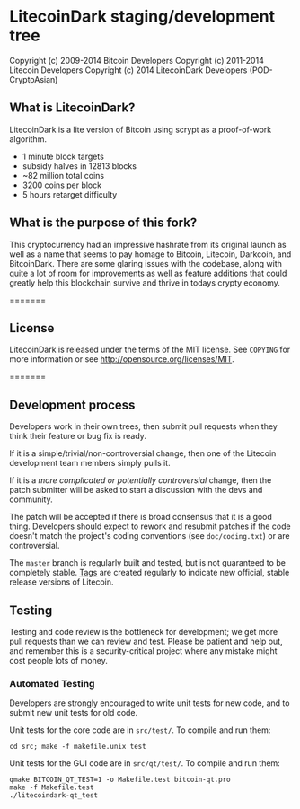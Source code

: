 LitecoinDark staging/development tree
=======

Copyright (c) 2009-2014 Bitcoin Developers
Copyright (c) 2011-2014 Litecoin Developers
Copyright (c) 2014 LitecoinDark Developers (POD-CryptoAsian)

What is LitecoinDark?
----------------

LitecoinDark is a lite version of Bitcoin using scrypt as a proof-of-work algorithm.
 - 1 minute block targets
 - subsidy halves in 12813 blocks 
 - ~82 million total coins
 - 3200 coins per block
 - 5 hours retarget difficulty

What is the purpose of this fork?
--------------------------------

This cryptocurrency had an impressive hashrate from its original launch as well
as a name that seems to pay homage to Bitcoin, Litecoin, Darkcoin, and BitcoinDark.
There are some glaring issues with the codebase, along with quite a lot of room
for improvements as well as feature additions that could greatly help this
blockchain survive and thrive in todays crypty economy.

=======

License
-------

LitecoinDark is released under the terms of the MIT license. See `COPYING` for more
information or see http://opensource.org/licenses/MIT.


=======

Development process
-------------------

Developers work in their own trees, then submit pull requests when they think
their feature or bug fix is ready.

If it is a simple/trivial/non-controversial change, then one of the Litecoin
development team members simply pulls it.

If it is a *more complicated or potentially controversial* change, then the patch
submitter will be asked to start a discussion with the devs and community.

The patch will be accepted if there is broad consensus that it is a good thing.
Developers should expect to rework and resubmit patches if the code doesn't
match the project's coding conventions (see `doc/coding.txt`) or are
controversial.

The `master` branch is regularly built and tested, but is not guaranteed to be
completely stable. [Tags](https://github.com/TrollByFire/LitecoinDark-Unofficial/tags) are created
regularly to indicate new official, stable release versions of Litecoin.

Testing
-------

Testing and code review is the bottleneck for development; we get more pull
requests than we can review and test. Please be patient and help out, and
remember this is a security-critical project where any mistake might cost people
lots of money.

### Automated Testing

Developers are strongly encouraged to write unit tests for new code, and to
submit new unit tests for old code.

Unit tests for the core code are in `src/test/`. To compile and run them:

    cd src; make -f makefile.unix test

Unit tests for the GUI code are in `src/qt/test/`. To compile and run them:

    qmake BITCOIN_QT_TEST=1 -o Makefile.test bitcoin-qt.pro
    make -f Makefile.test
    ./litecoindark-qt_test

